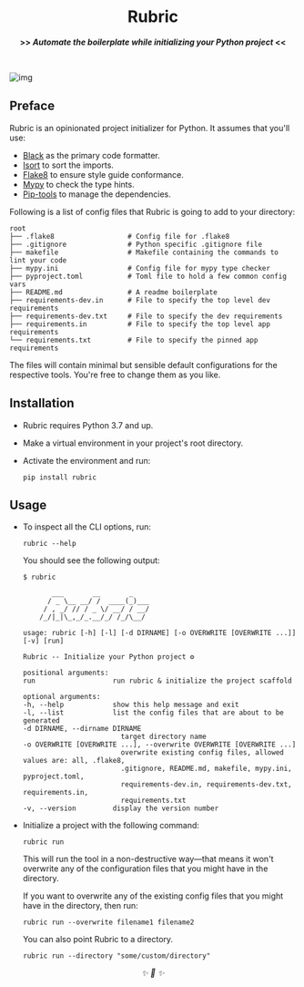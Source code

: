 <div align="center">

<h1>Rubric</h1>
<strong>>> <i>Automate the boilerplate while initializing your Python project</i> <<</strong>

&nbsp;

</div>

![img](https://images.unsplash.com/photo-1582184520153-cb662f665f11?ixid=MnwxMjA3fDB8MHxwaG90by1wYWdlfHx8fGVufDB8fHx8&ixlib=rb-1.2.1&auto=format&fit=crop&w=1850&q=80)

## Preface

Rubric is an opinionated project initializer for Python. It assumes that you'll use:

* [Black](https://github.com/psf/black) as the primary code formatter.
* [Isort](https://github.com/PyCQA/isort) to sort the imports.
* [Flake8](https://github.com/PyCQA/flake8) to ensure style guide conformance.
* [Mypy](https://github.com/python/mypy) to check the type hints.
* [Pip-tools](https://github.com/jazzband/pip-tools) to manage the dependencies.

Following is a list of config files that Rubric is going to add to your directory:

```
root
├── .flake8                  # Config file for .flake8
├── .gitignore               # Python specific .gitignore file
├── makefile                 # Makefile containing the commands to lint your code
├── mypy.ini                 # Config file for mypy type checker
├── pyproject.toml           # Toml file to hold a few common config vars
├── README.md                # A readme boilerplate
├── requirements-dev.in      # File to specify the top level dev requirements
├── requirements-dev.txt     # File to specify the dev requirements
├── requirements.in          # File to specify the top level app requirements
└── requirements.txt         # File to specify the pinned app requirements
```

The files will contain minimal but sensible default configurations for the respective tools. You're free to change them as you like.

## Installation

* Rubric requires Python 3.7 and up.

* Make a virtual environment in your project's root directory.

* Activate the environment and run:

    ```
    pip install rubric
    ```

## Usage

* To inspect all the CLI options, run:

    ```
    rubric --help
    ```

    You should see the following output:

    ```
    $ rubric

           ___       __       _
          / _ \__ __/ /  ____(_)___
         / , _/ // / _ \/ __/ / __/
        /_/|_|\_,_/_.__/_/ /_/\__/

    usage: rubric [-h] [-l] [-d DIRNAME] [-o OVERWRITE [OVERWRITE ...]] [-v] [run]

    Rubric -- Initialize your Python project ⚙️

    positional arguments:
    run                   run rubric & initialize the project scaffold

    optional arguments:
    -h, --help            show this help message and exit
    -l, --list            list the config files that are about to be generated
    -d DIRNAME, --dirname DIRNAME
                            target directory name
    -o OVERWRITE [OVERWRITE ...], --overwrite OVERWRITE [OVERWRITE ...]
                            overwrite existing config files, allowed values are: all, .flake8,
                            .gitignore, README.md, makefile, mypy.ini, pyproject.toml,
                            requirements-dev.in, requirements-dev.txt, requirements.in,
                            requirements.txt
    -v, --version         display the version number

    ```

* Initialize a project with the following command:

    ```
    rubric run
    ```

    This will run the tool in a non-destructive way—that means it won't overwrite any of the configuration files that you might have in the directory.

    If you want to overwrite any of the existing config files that you might have in the directory, then run:

    ```
    rubric run --overwrite filename1 filename2
    ```

    You can also point Rubric to a directory.

    ```
    rubric run --directory "some/custom/directory"
    ```

<div align="center">
<i> ✨ 🍰 ✨ </i>
</div>
